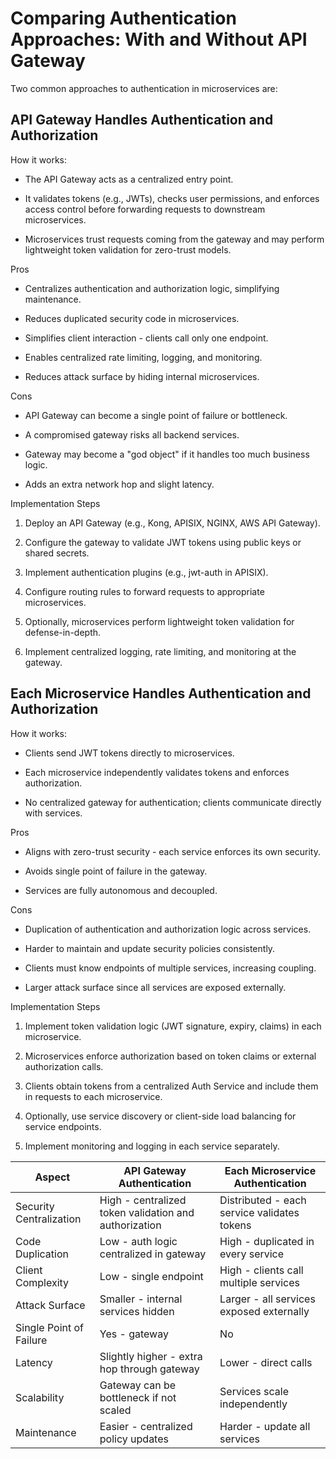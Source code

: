# Comparing Authentication Approaches: With and Without API Gateway

Two common approaches to authentication in microservices are:

## API Gateway Handles Authentication and Authorization

How it works:

- The API Gateway acts as a centralized entry point.

- It validates tokens (e.g., JWTs), checks user permissions, and enforces access control before forwarding requests to downstream microservices.

- Microservices trust requests coming from the gateway and may perform lightweight token validation for zero-trust models.

Pros

- Centralizes authentication and authorization logic, simplifying maintenance.

- Reduces duplicated security code in microservices.

- Simplifies client interaction - clients call only one endpoint.

- Enables centralized rate limiting, logging, and monitoring.

- Reduces attack surface by hiding internal microservices.

Cons

- API Gateway can become a single point of failure or bottleneck.

- A compromised gateway risks all backend services.

- Gateway may become a "god object" if it handles too much business logic.

- Adds an extra network hop and slight latency.

Implementation Steps

1. Deploy an API Gateway (e.g., Kong, APISIX, NGINX, AWS API Gateway).

2. Configure the gateway to validate JWT tokens using public keys or shared secrets.

3. Implement authentication plugins (e.g., jwt-auth in APISIX).

4. Configure routing rules to forward requests to appropriate microservices.

5. Optionally, microservices perform lightweight token validation for defense-in-depth.

6. Implement centralized logging, rate limiting, and monitoring at the gateway.

## Each Microservice Handles Authentication and Authorization

How it works:

- Clients send JWT tokens directly to microservices.

- Each microservice independently validates tokens and enforces authorization.

- No centralized gateway for authentication; clients communicate directly with services.

Pros

- Aligns with zero-trust security - each service enforces its own security.

- Avoids single point of failure in the gateway.

- Services are fully autonomous and decoupled.

Cons

- Duplication of authentication and authorization logic across services.

- Harder to maintain and update security policies consistently.

- Clients must know endpoints of multiple services, increasing coupling.

- Larger attack surface since all services are exposed externally.

Implementation Steps

1. Implement token validation logic (JWT signature, expiry, claims) in each microservice.

2. Microservices enforce authorization based on token claims or external authorization calls.

3. Clients obtain tokens from a centralized Auth Service and include them in requests to each microservice.

4. Optionally, use service discovery or client-side load balancing for service endpoints.

5. Implement monitoring and logging in each service separately.

| Aspect                  | API Gateway Authentication                            | Each Microservice Authentication            |
| ----------------------- | ----------------------------------------------------- | ------------------------------------------- |
| Security Centralization | High - centralized token validation and authorization | Distributed - each service validates tokens |
| Code Duplication        | Low - auth logic centralized in gateway               | High - duplicated in every service          |
| Client Complexity       | Low - single endpoint                                 | High - clients call multiple services       |
| Attack Surface          | Smaller - internal services hidden                    | Larger - all services exposed externally    |
| Single Point of Failure | Yes - gateway                                         | No                                          |
| Latency                 | Slightly higher - extra hop through gateway           | Lower - direct calls                        |
| Scalability             | Gateway can be bottleneck if not scaled               | Services scale independently                |
| Maintenance             | Easier - centralized policy updates                   | Harder - update all services                |
